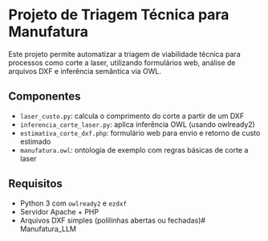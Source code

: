 # Projeto de Triagem Técnica para Manufatura

Este projeto permite automatizar a triagem de viabilidade técnica para processos como corte a laser,
utilizando formulários web, análise de arquivos DXF e inferência semântica via OWL.

## Componentes
- `laser_custo.py`: calcula o comprimento do corte a partir de um DXF
- `inferencia_corte_laser.py`: aplica inferência OWL (usando owlready2)
- `estimativa_corte_dxf.php`: formulário web para envio e retorno de custo estimado
- `manufatura.owl`: ontologia de exemplo com regras básicas de corte a laser

## Requisitos
- Python 3 com `owlready2` e `ezdxf`
- Servidor Apache + PHP
- Arquivos DXF simples (polilinhas abertas ou fechadas)# Manufatura_LLM

